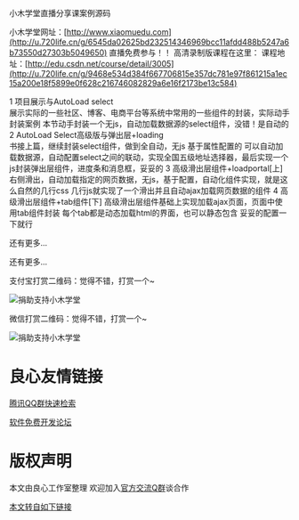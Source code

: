小木学堂直播分享课案例源码

小木学堂网址：[http://www.xiaomuedu.com](http://u.720life.cn/g/6545da02625bd232514346969bcc11afdd488b5247a6b73550d27303b5049650)
直播免费参与！！
高清录制版课程在这里：
课程地址：[http://edu.csdn.net/course/detail/3005](http://u.720life.cn/g/9468e534d384f667706815e357dc781e97f861215a1ec15a200e18f5899e0f628c216746082829a6e16f2173be13c584)

1 项目展示与AutoLoad select    
展示实际的一些社区、博客、电商平台等系统中常用的一些组件的封装，实际动手封装案例 本节动手封装一个无js，自动加载数据源的select组件，没错！是自动的
2 AutoLoad Select高级版与弹出层+loading  
书接上篇，继续封装select组件，做到全自动，无js 基于属性配置的 可以自动加载数据源，自动配置select之间的联动，实现全国五级地址选择器，最后实现一个js封装弹出层组件，进度条和消息框，妥妥的
3 高级滑出层组件+loadportal[上] 
右侧滑出，自动加载指定的网页数据，无js，基于配置，自动化组件实现，就是这么自然的几行css 几行js就实现了一个滑出并且自动ajax加载网页数据的组件
4 高级滑出层组件+tab组件[下]
高级滑出层组件基础上实现加载ajax页面，页面中使用tab组件封装 每个tab都是动态加载html的界面，也可以静态包含 妥妥的配置一下就行

还有更多...

还有更多...


支付宝打赏二维码：觉得不错，打赏一个~

![捐助支持小木学堂](http://git.oschina.net/uploads/images/2016/0217/163612_ad18ae48_736.png "支持我")

微信打赏二维码：觉得不错，打赏一个~

![捐助支持小木学堂](http://git.oschina.net/uploads/images/2016/0513/144347_759d48fa_736.png "支持我")


 # 良心友情链接

[腾讯QQ群快速检索](http://u.720life.cn/s/8cf73f7c)

[软件免费开发论坛](http://u.720life.cn/s/bbb01dc0)

# 版权声明 

本文由良心工作室整理 欢迎加入[官方交流Q群](https://u.720life.cn/s/f2316816)谈合作

[本文转自如下链接](http://u.720life.cn/g/2e71d0f0a5c601172267ba20d3a43c6eb74d5106148a8a154125803c54910ad52101b06658ad0a94501039eed784d3788f1f52b0f845482e5a4803784fda63b6d9f5bba9c61d717fe7cf71303cc75ed0)
